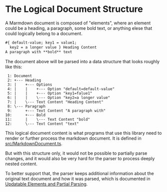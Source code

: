 # The Logical Document Structure

A Marmdown document is composed of "elements", where an element could
be a heading, a paragraph, some bold text, or anything elese that could
logically belong to a document.

```markdown
#{ default-value; key1 = value1;  
  key2 = a longer value } Heading Content
A paragraph with **bold** text
```

The document above will be parsed into a data structure that looks roughly
like this:

```
 1: Document
 2: +--- Heading
 3: |    +--- Options
 4: |    |    +--- Option "default=default-value"
 5: |    |    +--- Option "key1=falue1"
 6: |    |    \--- Option "key2=a longer value"
 7: |    \--- Text Content "Heading Content"
 8: \--- Paragraph
 9:      +--- Text Content "A paragraph with"
10:      +--- Bold
11:      |    \--- Text Content "bold"
12:      \--- Text Content "text"
```

This logical document content is what programs that use this library need to
render or further process the markdown document. It is defined in
[src/MarkdownDocument.ts](../src/MarkdownDocument.ts).

But with this structure only, it would not be possible to partially parse
changes, and it would also be very hard for the parser to process deeply nested
content.

To better support that, the parser keeps additional information about the
original text document and how it was parsed, which is documented in
[Updatable Elements and Partial Parsing](./updatable-elements-partial-parsing.md).
